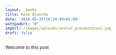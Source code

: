 ```yaml
---
layout: _books
title: Rose Blanche
date: '2018-05-25T16:24:49+02:00'
wattpadUrl: "#"
imgUrl: /images/uploads/avatar_presentation.jpg
draft: false
---
```

Welcome to this post
